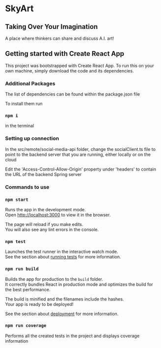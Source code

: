 # SkyArt

## Taking Over Your Imagination

A place where thinkers can share and discuss A.I. art!

## Getting started with Create React App
This project was bootstrapped with Create React App. To run this on your own machine, simply download the code and its dependencies.

### Additional Packages
The list of dependencies can be found within the package.json file

To install them run 

### `npm i`

in the terminal

### Setting up connection
In the src/remote/social-media-api folder, change the socialClient.ts file to point to the backend server that you are running, either locally or on the cloud

Edit the 'Access-Control-Allow-Origin' property under 'headers' to contain the URL of the backend Spring server

### Commands to use

### `npm start`

Runs the app in the development mode.\
Open [http://localhost:3000](http://localhost:3000) to view it in the browser.

The page will reload if you make edits.\
You will also see any lint errors in the console.

### `npm test`

Launches the test runner in the interactive watch mode.\
See the section about [running tests](https://facebook.github.io/create-react-app/docs/running-tests) for more information.

### `npm run build`

Builds the app for production to the `build` folder.\
It correctly bundles React in production mode and optimizes the build for the best performance.

The build is minified and the filenames include the hashes.\
Your app is ready to be deployed!

See the section about [deployment](https://facebook.github.io/create-react-app/docs/deployment) for more information.

### `npm run coverage`
Performs all the created tests in the project and displays coverage information

